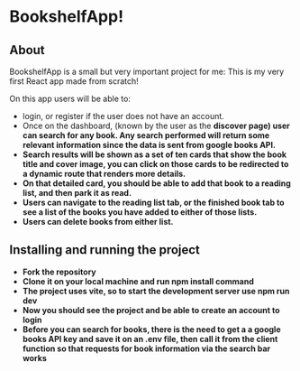 <h1>BookshelfApp!</h1>
<h2>About</h2>
    <p>BookshelfApp is a small but very important project for me: This is my very first React app made from scratch!</p>
    <p>On this app users will be able to: 
        <ul>
            <li>
            login, or register if the user does not have an account.
            </li>
            <li>
            Once on the dashboard, (known by the user as the <strong>discover<strong> page) user can search for any book. Any search performed will return some relevant information since the data is sent from google books API. 
            </li>
            <li>
            Search results will be shown as a set of ten cards that show the book title and cover image, you can click on those cards to be redirected to a dynamic route that renders more details. 
            </li>
            <li>
            On that detailed card, you should be able to add that book to a reading list, and then park it as read. 
            </li>
            <li>
            Users can navigate to the reading list tab, or the finished book tab to see a list of the books you have added to either of those lists.
            </li>
            <li>
            Users can delete books from either list.
            </li>
        </ul>
    </p>
    <h2>Installing and running the project</h2>
        <p>
        <ul>
            <li>Fork the repository</li>
            <li>Clone it on your local machine and run npm install command</li>
            <li>The project uses vite, so to start the development server use npm run dev</li>
            <li>Now you should see the project and be able to create an account to login</li>
            <li>Before you can search for books, there is the need to get a a google books API key and save it on an .env file, then call it from the client function so that requests for book information via the search bar works</li>
        </ul>
        </p>
        

